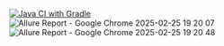 [![Java CI with Gradle](https://github.com/Kocherg1nVA/AQA_hw_pattern_Task1/actions/workflows/gradle.yml/badge.svg)](https://github.com/Kocherg1nVA/AQA_hw_pattern_Task1/actions/workflows/gradle.yml)
![Allure Report - Google Chrome 2025-02-25 19 20 07](https://github.com/user-attachments/assets/01d90214-2135-4580-a398-a88ab0366ae5)
![Allure Report - Google Chrome 2025-02-25 19 20 48](https://github.com/user-attachments/assets/e1a7b3fd-ac13-4da7-be46-84aa78cfe06a)
